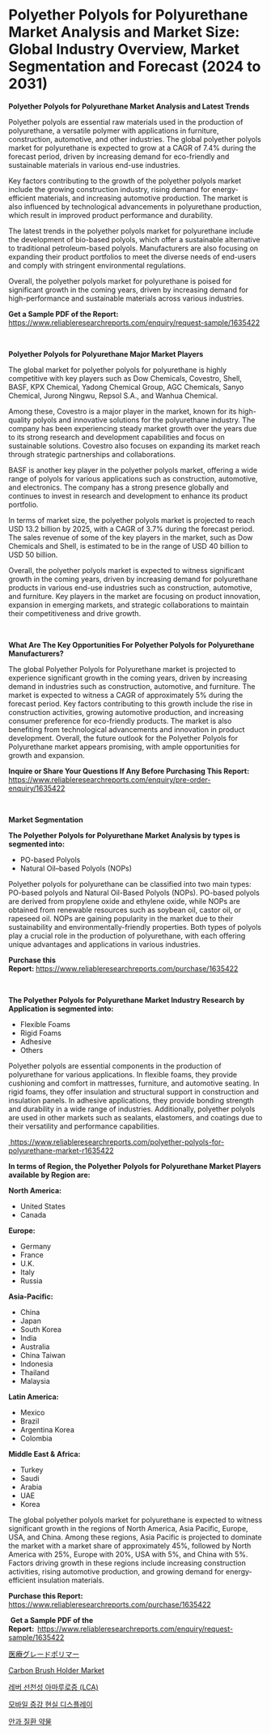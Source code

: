 <p><h1>Polyether Polyols for Polyurethane Market Analysis and Market Size: Global Industry Overview, Market Segmentation and Forecast (2024 to 2031)</h1></p><p><strong>Polyether Polyols for Polyurethane Market Analysis and Latest Trends</strong></p>
<p><p>Polyether polyols are essential raw materials used in the production of polyurethane, a versatile polymer with applications in furniture, construction, automotive, and other industries. The global polyether polyols market for polyurethane is expected to grow at a CAGR of 7.4% during the forecast period, driven by increasing demand for eco-friendly and sustainable materials in various end-use industries.</p><p>Key factors contributing to the growth of the polyether polyols market include the growing construction industry, rising demand for energy-efficient materials, and increasing automotive production. The market is also influenced by technological advancements in polyurethane production, which result in improved product performance and durability.</p><p>The latest trends in the polyether polyols market for polyurethane include the development of bio-based polyols, which offer a sustainable alternative to traditional petroleum-based polyols. Manufacturers are also focusing on expanding their product portfolios to meet the diverse needs of end-users and comply with stringent environmental regulations.</p><p>Overall, the polyether polyols market for polyurethane is poised for significant growth in the coming years, driven by increasing demand for high-performance and sustainable materials across various industries.</p></p>
<p><strong>Get a Sample PDF of the Report:&nbsp;</strong> <a href="https://www.reliableresearchreports.com/enquiry/request-sample/1635422">https://www.reliableresearchreports.com/enquiry/request-sample/1635422</a></p>
<p>&nbsp;</p>
<p><strong>Polyether Polyols for Polyurethane Major Market Players</strong></p>
<p><p>The global market for polyether polyols for polyurethane is highly competitive with key players such as Dow Chemicals, Covestro, Shell, BASF, KPX Chemical, Yadong Chemical Group, AGC Chemicals, Sanyo Chemical, Jurong Ningwu, Repsol S.A., and Wanhua Chemical. </p><p>Among these, Covestro is a major player in the market, known for its high-quality polyols and innovative solutions for the polyurethane industry. The company has been experiencing steady market growth over the years due to its strong research and development capabilities and focus on sustainable solutions. Covestro also focuses on expanding its market reach through strategic partnerships and collaborations.</p><p>BASF is another key player in the polyether polyols market, offering a wide range of polyols for various applications such as construction, automotive, and electronics. The company has a strong presence globally and continues to invest in research and development to enhance its product portfolio.</p><p>In terms of market size, the polyether polyols market is projected to reach USD 13.2 billion by 2025, with a CAGR of 3.7% during the forecast period. The sales revenue of some of the key players in the market, such as Dow Chemicals and Shell, is estimated to be in the range of USD 40 billion to USD 50 billion.</p><p>Overall, the polyether polyols market is expected to witness significant growth in the coming years, driven by increasing demand for polyurethane products in various end-use industries such as construction, automotive, and furniture. Key players in the market are focusing on product innovation, expansion in emerging markets, and strategic collaborations to maintain their competitiveness and drive growth.</p></p>
<p>&nbsp;</p>
<p><strong>What Are The Key Opportunities For Polyether Polyols for Polyurethane Manufacturers?</strong></p>
<p><p>The global Polyether Polyols for Polyurethane market is projected to experience significant growth in the coming years, driven by increasing demand in industries such as construction, automotive, and furniture. The market is expected to witness a CAGR of approximately 5% during the forecast period. Key factors contributing to this growth include the rise in construction activities, growing automotive production, and increasing consumer preference for eco-friendly products. The market is also benefiting from technological advancements and innovation in product development. Overall, the future outlook for the Polyether Polyols for Polyurethane market appears promising, with ample opportunities for growth and expansion.</p></p>
<p><strong>Inquire or Share Your Questions If Any Before Purchasing This Report:</strong> <a href="https://www.reliableresearchreports.com/enquiry/pre-order-enquiry/1635422">https://www.reliableresearchreports.com/enquiry/pre-order-enquiry/1635422</a></p>
<p>&nbsp;</p>
<p><strong>Market Segmentation</strong></p>
<p><strong>The Polyether Polyols for Polyurethane Market Analysis by types is segmented into:</strong></p>
<p><ul><li>PO-based Polyols</li><li>Natural Oil–based Polyols (NOPs)</li></ul></p>
<p><p>Polyether polyols for polyurethane can be classified into two main types: PO-based polyols and Natural Oil-Based Polyols (NOPs). PO-based polyols are derived from propylene oxide and ethylene oxide, while NOPs are obtained from renewable resources such as soybean oil, castor oil, or rapeseed oil. NOPs are gaining popularity in the market due to their sustainability and environmentally-friendly properties. Both types of polyols play a crucial role in the production of polyurethane, with each offering unique advantages and applications in various industries.</p></p>
<p><strong>Purchase this Report:&nbsp;</strong><a href="https://www.reliableresearchreports.com/purchase/1635422">https://www.reliableresearchreports.com/purchase/1635422</a></p>
<p>&nbsp;</p>
<p><strong>The Polyether Polyols for Polyurethane Market Industry Research by Application is segmented into:</strong></p>
<p><ul><li>Flexible Foams</li><li>Rigid Foams</li><li>Adhesive</li><li>Others</li></ul></p>
<p><p>Polyether polyols are essential components in the production of polyurethane for various applications. In flexible foams, they provide cushioning and comfort in mattresses, furniture, and automotive seating. In rigid foams, they offer insulation and structural support in construction and insulation panels. In adhesive applications, they provide bonding strength and durability in a wide range of industries. Additionally, polyether polyols are used in other markets such as sealants, elastomers, and coatings due to their versatility and performance capabilities.</p></p>
<p><a href="https://www.reliableresearchreports.com/polyether-polyols-for-polyurethane-market-r1635422">&nbsp;https://www.reliableresearchreports.com/polyether-polyols-for-polyurethane-market-r1635422</a></p>
<p><strong>In terms of Region, the Polyether Polyols for Polyurethane Market Players available by Region are:</strong></p>
<p>
    <p> <strong> North America: </strong>
        <ul>
            <li>United States</li>
            <li>Canada</li>
        </ul>
        </p> 
    <p> <strong> Europe: </strong>
        <ul>
            <li>Germany</li>
            <li>France</li>
            <li>U.K.</li>
            <li>Italy</li>
            <li>Russia</li>
        </ul>
        </p> 
    <p> <strong> Asia-Pacific: </strong>
        <ul>
            <li>China</li>
            <li>Japan</li>
            <li>South Korea</li>
            <li>India</li>
            <li>Australia</li>
            <li>China Taiwan</li>
            <li>Indonesia</li>
            <li>Thailand</li>
            <li>Malaysia</li>
        </ul>
        </p> 
    <p> <strong> Latin America: </strong>
        <ul>
            <li>Mexico</li>
            <li>Brazil</li>
            <li>Argentina Korea</li>
            <li>Colombia</li>
        </ul>
        </p> 
    <p> <strong> Middle East & Africa: </strong>
        <ul>
            <li>Turkey</li>
            <li>Saudi</li>
            <li>Arabia</li>
            <li>UAE</li>
            <li>Korea</li>
        </ul>
    </p>
    </p>
<p><p>The global polyether polyols market for polyurethane is expected to witness significant growth in the regions of North America, Asia Pacific, Europe, USA, and China. Among these regions, Asia Pacific is projected to dominate the market with a market share of approximately 45%, followed by North America with 25%, Europe with 20%, USA with 5%, and China with 5%. Factors driving growth in these regions include increasing construction activities, rising automotive production, and growing demand for energy-efficient insulation materials.</p></p>
<p><strong>Purchase this Report: </strong><a href="https://www.reliableresearchreports.com/purchase/1635422">https://www.reliableresearchreports.com/purchase/1635422</a></p>
<p>&nbsp;<strong>Get a Sample PDF of the Report:&nbsp;&nbsp;</strong><a href="https://www.reliableresearchreports.com/enquiry/request-sample/1635422">https://www.reliableresearchreports.com/enquiry/request-sample/1635422</a></p>
<p><strong></strong></p>
<p><p><a href="https://github.com/SkylarDaniel70/Market-Research-Report-List-1/blob/main/130976292000.md">医療グレードポリマー</a></p><p><a href="https://issuu.com/reportprime-2/docs/carbon-brush-holder-market-size-2030.pptx">Carbon Brush Holder Market</a></p><p><a href="https://github.com/kein8762/Market-Research-Report-List-1/blob/main/171852183425.md">레버 선천성 아마루로증 (LCA)</a></p><p><a href="https://medium.com/@ishacian.georges/2024-2031%EB%85%84-%EA%B8%B0%EA%B0%84%EC%9D%84-%EC%9C%84%ED%95%9C-%EB%AA%A8%EB%B0%94%EC%9D%BC-%EC%A6%9D%EA%B0%95-%ED%98%84%EC%8B%A4-%EB%94%94%EC%8A%A4%ED%94%8C%EB%A0%88%EC%9D%B4-%EC%8B%9C%EC%9E%A5-%EB%8F%99%ED%96%A5-%EB%B0%8F-%EC%8B%9C%EC%9E%A5-%EB%B6%84%EC%84%9D-%EC%98%88%EC%B8%A1-d3b0ce12ecce">모바일 증강 현실 디스플레이</a></p><p><a href="https://github.com/RichardLueilwitz787/Market-Research-Report-List-2/blob/main/659839683424.md">안과 질환 약물</a></p></p>